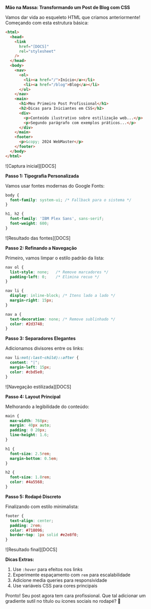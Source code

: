

**Mão na Massa: Transformando um Post de Blog com CSS**

Vamos dar vida ao esqueleto HTML que criamos anteriormente! Começando com esta estrutura básica:

```html
<html>
  <head>
    <link 
      href="[DOCS]" 
      rel="stylesheet"
    />
  </head>
  <body>
    <nav>
      <ol>
        <li><a href="/">Início</a></li>
        <li><a href="/blog">Blog</a></li>
      </ol>
    </nav>
    <main>
      <h1>Meu Primeiro Post Profissional</h1>
      <h2>Dicas para Iniciantes em CSS</h2>
      <div>
        <p>Conteúdo ilustrativo sobre estilização web...</p>
        <p>Segundo parágrafo com exemplos práticos...</p>
      </div>
    </main>
    <footer>
      <p>&copy; 2024 WebMaster</p>
    </footer>
  </body>
</html>
```

![Captura inicial][DOCS]

**Passo 1: Tipografia Personalizada**

Vamos usar fontes modernas do Google Fonts:

```css
body {
  font-family: system-ui; /* Fallback para o sistema */
}

h1, h2 {
  font-family: 'IBM Plex Sans', sans-serif;
  font-weight: 600;
}
```

![Resultado das fontes][DOCS]

**Passo 2: Refinando a Navegação**

Primeiro, vamos limpar o estilo padrão da lista:

```css
nav ol {
  list-style: none;   /* Remove marcadores */
  padding-left: 0;    /* Elimina recuo */
}

nav li {
  display: inline-block; /* Itens lado a lado */
  margin-right: 15px;
}

nav a {
  text-decoration: none; /* Remove sublinhado */
  color: #2d3748;
}
```

**Passo 3: Separadores Elegantes**

Adicionamos divisores entre os links:

```css
nav li:not(:last-child)::after {
  content: "|";
  margin-left: 15px;
  color: #cbd5e0;
}
```

![Navegação estilizada][DOCS]

**Passo 4: Layout Principal**

Melhorando a legibilidade do conteúdo:

```css
main {
  max-width: 768px;
  margin: 40px auto;
  padding: 0 20px;
  line-height: 1.6;
}

h1 {
  font-size: 2.5rem;
  margin-bottom: 0.5em;
}

h2 {
  font-size: 1.8rem;
  color: #4a5568;
}
```

**Passo 5: Rodapé Discreto**

Finalizando com estilo minimalista:

```css
footer {
  text-align: center;
  padding: 2rem;
  color: #718096;
  border-top: 1px solid #e2e8f0;
}
```

![Resultado final][DOCS]

**Dicas Extras:**

1. Use `:hover` para efeitos nos links
2. Experimente espaçamento com `rem` para escalabilidade
3. Adicione media queries para responsividade
4. Use variáveis CSS para cores principais

Pronto! Seu post agora tem cara profissional. Que tal adicionar um gradiente sutil no título ou ícones sociais no rodapé? 🎨